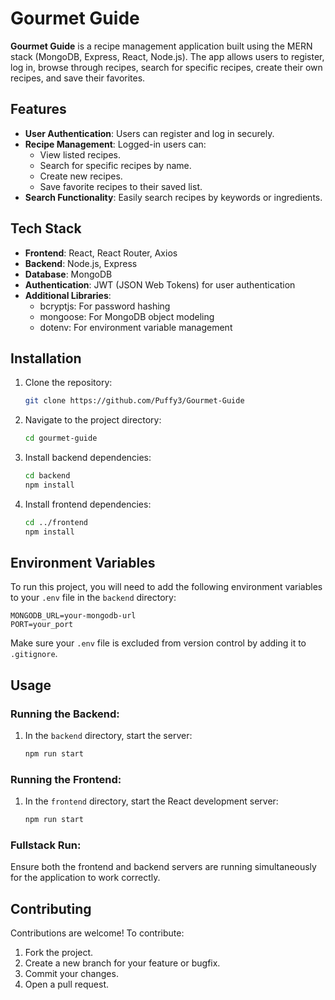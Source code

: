 


# Gourmet Guide

**Gourmet Guide** is a recipe management application built using the MERN stack (MongoDB, Express, React, Node.js). The app allows users to register, log in, browse through recipes, search for specific recipes, create their own recipes, and save their favorites.



## Features
- **User Authentication**: Users can register and log in securely.
- **Recipe Management**: Logged-in users can:
  - View listed recipes.
  - Search for specific recipes by name.
  - Create new recipes.
  - Save favorite recipes to their saved list.
- **Search Functionality**: Easily search recipes by keywords or ingredients.

## Tech Stack
- **Frontend**: React, React Router, Axios
- **Backend**: Node.js, Express
- **Database**: MongoDB
- **Authentication**: JWT (JSON Web Tokens) for user authentication
- **Additional Libraries**:
  - bcryptjs: For password hashing
  - mongoose: For MongoDB object modeling
  - dotenv: For environment variable management

## Installation

1. Clone the repository:
   ```bash
   git clone https://github.com/Puffy3/Gourmet-Guide
   ```

2. Navigate to the project directory:
   ```bash
   cd gourmet-guide
   ```

3. Install backend dependencies:
   ```bash
   cd backend
   npm install
   ```

4. Install frontend dependencies:
   ```bash
   cd ../frontend
   npm install
   ```

## Environment Variables

To run this project, you will need to add the following environment variables to your `.env` file in the `backend` directory:

```
MONGODB_URL=your-mongodb-url
PORT=your_port
```

Make sure your `.env` file is excluded from version control by adding it to `.gitignore`.

## Usage

### Running the Backend:
1. In the `backend` directory, start the server:
   ```bash
   npm run start
   ```



### Running the Frontend:
1. In the `frontend` directory, start the React development server:
   ```bash
   npm run start
   ```



### Fullstack Run:
Ensure both the frontend and backend servers are running simultaneously for the application to work correctly.



## Contributing

Contributions are welcome! To contribute:
1. Fork the project.
2. Create a new branch for your feature or bugfix.
3. Commit your changes.
4. Open a pull request.

